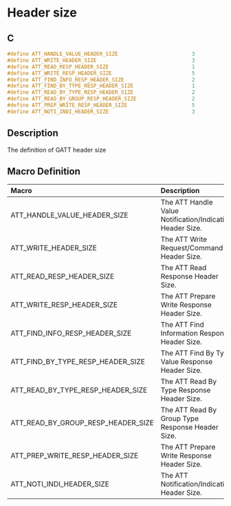 # Header size

## C

```c
#define ATT_HANDLE_VALUE_HEADER_SIZE                        3
#define ATT_WRITE_HEADER_SIZE                               3
#define ATT_READ_RESP_HEADER_SIZE                           1
#define ATT_WRITE_RESP_HEADER_SIZE                          5
#define ATT_FIND_INFO_RESP_HEADER_SIZE                      2
#define ATT_FIND_BY_TYPE_RESP_HEADER_SIZE                   1
#define ATT_READ_BY_TYPE_RESP_HEADER_SIZE                   2
#define ATT_READ_BY_GROUP_RESP_HEADER_SIZE                  2
#define ATT_PREP_WRITE_RESP_HEADER_SIZE                     5
#define ATT_NOTI_INDI_HEADER_SIZE                           3
```

## Description

The definition of GATT header size

## Macro Definition

|Macro|Description|
|:---|:---|
|ATT_HANDLE_VALUE_HEADER_SIZE|The ATT Handle Value Notification/Indication Header Size.|
|ATT_WRITE_HEADER_SIZE|The ATT Write Request/Command Header Size.|
|ATT_READ_RESP_HEADER_SIZE|The ATT Read Response Header Size.|
|ATT_WRITE_RESP_HEADER_SIZE|The ATT Prepare Write Response Header Size.|
|ATT_FIND_INFO_RESP_HEADER_SIZE|The ATT Find Information Response Header Size.|
|ATT_FIND_BY_TYPE_RESP_HEADER_SIZE|The ATT Find By Type Value Response Header Size.|
|ATT_READ_BY_TYPE_RESP_HEADER_SIZE|The ATT Read By Type Response Header Size.|
|ATT_READ_BY_GROUP_RESP_HEADER_SIZE|The ATT Read By Group Type Response Header Size.|
|ATT_PREP_WRITE_RESP_HEADER_SIZE|The ATT Prepare Write Response Header Size.|
|ATT_NOTI_INDI_HEADER_SIZE|The ATT Notification/Indication Header Size.|
